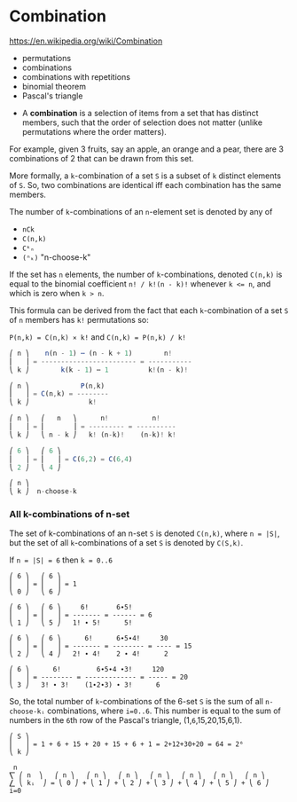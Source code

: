 # Combination

https://en.wikipedia.org/wiki/Combination


- permutations
- combinations
- combinations with repetitions
- binomial theorem
- Pascal's triangle

* A **combination** is a selection of items from a set that has distinct members, such that the order of selection does not matter (unlike permutations where the order matters).

For example, given 3 fruits, say an apple, an orange and a pear, there are 3 combinations of 2 that can be drawn from this set.

More formally, a `k`-combination of a set `S` is a subset of `k` distinct elements of `S`. So, two combinations are identical iff each combination has the same members.

The number of `k`-combinations of an `n`-element set is denoted by any of
- `nCk`
- `C(n,k)`
- `Cᵏₙ`
- `(ⁿₖ)` "n-choose-k"

If the set has `n` elements, the number of `k`-combinations, denoted `C(n,k)` is equal to the binomial coefficient `n! / k!(n - k)!` whenever `k <= n`, and which is zero when `k > n`.

This formula can be derived from the fact that each `k`-combination of a set `S` of `n` members has `k!` permutations so:

`P(n,k) = C(n,k) ⨯ k!` and `C(n,k) = P(n,k) / k!`

```js
⎛ n ⎞    n(n - 1) ⋯ (n - k + 1)        n!
⎜   ⎟ = ------------------------ = -----------
⎝ k ⎠        k(k - 1) ⋯ 1          k!(n - k)!

⎛ n ⎞             P(n,k)
⎜   ⎟ = C(n,k) = --------
⎝ k ⎠               k!

⎛ n ⎞   ⎛   n   ⎞      n!           n!
⎜   ⎟ = ⎜       ⎟ = --------- = ----------
⎝ k ⎠   ⎝ n - k ⎠   k! (n-k)!    (n-k)! k!

⎛ 6 ⎞   ⎛ 6 ⎞
⎜   ⎟ = ⎜   ⎟ = C(6,2) = C(6,4)
⎝ 2 ⎠   ⎝ 4 ⎠

⎛ n ⎞
⎝ k ⎠  n-choose-k
```


### All k-combinations of n-set

The set of k-combinations of an n-set `S` is denoted `C(n,k)`, where `n = |S|`, but the set of all `k`-combinations of a set `S` is denoted by `C(S,k)`.

If `n = |S| = 6` then `k = 0..6`

```
⎛ 6 ⎞   ⎛ 6 ⎞
⎜   ⎟ = ⎜   ⎟ = 1
⎝ 0 ⎠   ⎝ 6 ⎠

⎛ 6 ⎞   ⎛ 6 ⎞     6!       6∙5!
⎜   ⎟ = ⎜   ⎟ = ------- = ------ = 6
⎝ 1 ⎠   ⎝ 5 ⎠   1! ∙ 5!      5!

⎛ 6 ⎞   ⎛ 6 ⎞      6!      6∙5∙4!     30
⎜   ⎟ = ⎜   ⎟ = ------- = -------- = ---- = 15
⎝ 2 ⎠   ⎝ 4 ⎠   2! ∙ 4!    2 ∙ 4!      2

⎛ 6 ⎞      6!         6∙5∙4 ∙3!     120
⎜   ⎟ = -------- = ------------- = ----- = 20
⎝ 3 ⎠   3! ∙ 3!    (1∙2∙3) ∙ 3!      6
```

So, the total number of `k`-combinations of the 6-set `S` is the sum of all `n-choose-kᵢ` combinations, where `i=0..6`. This number is equal to the sum of numbers in the `6`th row of the Pascal's triangle, (1,`6`,15,20,15,6,1).

```
⎛ S ⎞
⎜   ⎟ = 1 + 6 + 15 + 20 + 15 + 6 + 1 = 2+12+30+20 = 64 = 2⁶
⎝ k ⎠

 n
⎲ ⎛ n  ⎞   ⎛ n ⎞   ⎛ n ⎞   ⎛ n ⎞   ⎛ n ⎞   ⎛ n ⎞   ⎛ n ⎞   ⎛ n ⎞
⎳ ⎝ kᵢ  ⎠ = ⎝ 0 ⎠ + ⎝ 1 ⎠ + ⎝ 2 ⎠ + ⎝ 3 ⎠ + ⎝ 4 ⎠ + ⎝ 5 ⎠ + ⎝ 6 ⎠
i=0
```
